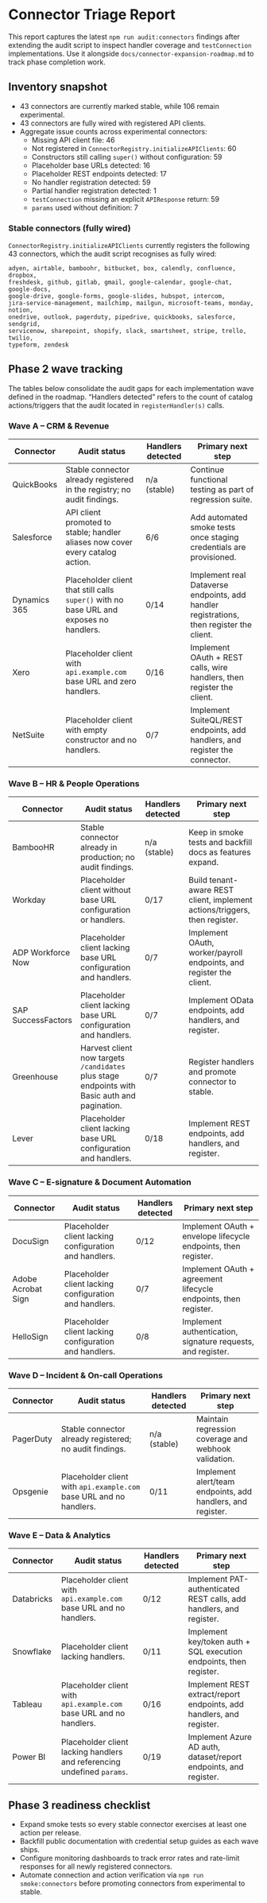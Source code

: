 # Connector Triage Report

This report captures the latest `npm run audit:connectors` findings after
extending the audit script to inspect handler coverage and `testConnection`
implementations. Use it alongside `docs/connector-expansion-roadmap.md` to track
phase completion work.

## Inventory snapshot
- 43 connectors are currently marked stable, while 106 remain experimental.
- 43 connectors are fully wired with registered API clients.
- Aggregate issue counts across experimental connectors:
  - Missing API client file: 46
  - Not registered in `ConnectorRegistry.initializeAPIClients`: 60
  - Constructors still calling `super()` without configuration: 59
  - Placeholder base URLs detected: 16
  - Placeholder REST endpoints detected: 17
  - No handler registration detected: 59
  - Partial handler registration detected: 1
  - `testConnection` missing an explicit `APIResponse` return: 59
  - `params` used without definition: 7

### Stable connectors (fully wired)

`ConnectorRegistry.initializeAPIClients` currently registers the following 43
connectors, which the audit script recognises as fully wired:

```
adyen, airtable, bamboohr, bitbucket, box, calendly, confluence, dropbox,
freshdesk, github, gitlab, gmail, google-calendar, google-chat, google-docs,
google-drive, google-forms, google-slides, hubspot, intercom,
jira-service-management, mailchimp, mailgun, microsoft-teams, monday, notion,
onedrive, outlook, pagerduty, pipedrive, quickbooks, salesforce, sendgrid,
servicenow, sharepoint, shopify, slack, smartsheet, stripe, trello, twilio,
typeform, zendesk
```

## Phase 2 wave tracking
The tables below consolidate the audit gaps for each implementation wave defined
in the roadmap. “Handlers detected” refers to the count of catalog
actions/triggers that the audit located in `registerHandler(s)` calls.

### Wave A – CRM & Revenue
| Connector | Audit status | Handlers detected | Primary next step |
| --- | --- | --- | --- |
| QuickBooks | Stable connector already registered in the registry; no audit findings. | n/a (stable) | Continue functional testing as part of regression suite. |
| Salesforce | API client promoted to stable; handler aliases now cover every catalog action. | 6/6 | Add automated smoke tests once staging credentials are provisioned. |
| Dynamics 365 | Placeholder client that still calls `super()` with no base URL and exposes no handlers. | 0/14 | Implement real Dataverse endpoints, add handler registrations, then register the client. |
| Xero | Placeholder client with `api.example.com` base URL and zero handlers. | 0/16 | Implement OAuth + REST calls, wire handlers, then register the client. |
| NetSuite | Placeholder client with empty constructor and no handlers. | 0/7 | Implement SuiteQL/REST endpoints, add handlers, and register the connector. |

### Wave B – HR & People Operations
| Connector | Audit status | Handlers detected | Primary next step |
| --- | --- | --- | --- |
| BambooHR | Stable connector already in production; no audit findings. | n/a (stable) | Keep in smoke tests and backfill docs as features expand. |
| Workday | Placeholder client without base URL configuration or handlers. | 0/17 | Build tenant-aware REST client, implement actions/triggers, then register. |
| ADP Workforce Now | Placeholder client lacking base URL configuration and handlers. | 0/7 | Implement OAuth, worker/payroll endpoints, and register the client. |
| SAP SuccessFactors | Placeholder client lacking base URL configuration and handlers. | 0/7 | Implement OData endpoints, add handlers, and register. |
| Greenhouse | Harvest client now targets `/candidates` plus stage endpoints with Basic auth and pagination. | 0/7 | Register handlers and promote connector to stable. |
| Lever | Placeholder client lacking base URL configuration and handlers. | 0/18 | Implement REST endpoints, add handlers, and register. |

### Wave C – E-signature & Document Automation
| Connector | Audit status | Handlers detected | Primary next step |
| --- | --- | --- | --- |
| DocuSign | Placeholder client lacking configuration and handlers. | 0/12 | Implement OAuth + envelope lifecycle endpoints, then register. |
| Adobe Acrobat Sign | Placeholder client lacking configuration and handlers. | 0/7 | Implement OAuth + agreement lifecycle endpoints, then register. |
| HelloSign | Placeholder client lacking configuration and handlers. | 0/8 | Implement authentication, signature requests, and register. |

### Wave D – Incident & On-call Operations
| Connector | Audit status | Handlers detected | Primary next step |
| --- | --- | --- | --- |
| PagerDuty | Stable connector already registered; no audit findings. | n/a (stable) | Maintain regression coverage and webhook validation. |
| Opsgenie | Placeholder client with `api.example.com` base URL and no handlers. | 0/11 | Implement alert/team endpoints, add handlers, and register. |

### Wave E – Data & Analytics
| Connector | Audit status | Handlers detected | Primary next step |
| --- | --- | --- | --- |
| Databricks | Placeholder client with `api.example.com` base URL and no handlers. | 0/12 | Implement PAT-authenticated REST calls, add handlers, and register. |
| Snowflake | Placeholder client lacking handlers. | 0/11 | Implement key/token auth + SQL execution endpoints, then register. |
| Tableau | Placeholder client with `api.example.com` base URL and no handlers. | 0/16 | Implement REST extract/report endpoints, add handlers, and register. |
| Power BI | Placeholder client lacking handlers and referencing undefined `params`. | 0/19 | Implement Azure AD auth, dataset/report endpoints, and register. |

## Phase 3 readiness checklist
- Expand smoke tests so every stable connector exercises at least one action per
  release.
- Backfill public documentation with credential setup guides as each wave ships.
- Configure monitoring dashboards to track error rates and rate-limit responses
  for all newly registered connectors.
- Automate connection and action verification via `npm run smoke:connectors`
  before promoting connectors from experimental to stable.
